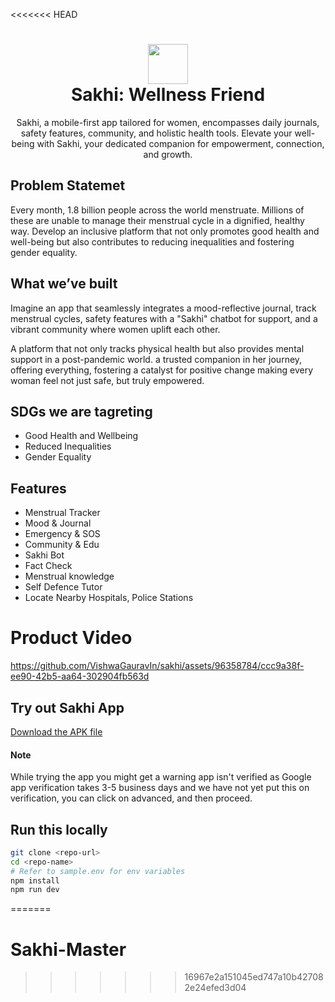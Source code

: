 <<<<<<< HEAD
<div align="center">
  <h1> 
    <img src="https://sakhi.vercel.app/logo.png" width="64px">
    <br/> 
    Sakhi: Wellness Friend
  </h1>
  Sakhi, a mobile-first app tailored for women, encompasses daily journals, safety features, community, and holistic health tools. Elevate your well-being with Sakhi, your dedicated companion for empowerment, connection, and growth.
</div>

## Problem Statemet
Every month, 1.8 billion people across the world menstruate. Millions of these are unable to manage their menstrual cycle in a dignified, healthy way. Develop an inclusive platform that not only promotes good health and well-being but also contributes to reducing inequalities and fostering gender equality.

## What we’ve built
Imagine an app that seamlessly integrates a mood-reflective journal, track menstrual cycles, safety features with a "Sakhi" chatbot for support, and a vibrant community where women uplift each other.

A platform that not only tracks physical health but also provides mental support in a post-pandemic world. a trusted companion in her journey, offering everything, fostering a catalyst for positive change making every woman feel not just safe, but truly empowered.

## SDGs we are tagreting
- Good Health and Wellbeing
- Reduced Inequalities
- Gender Equality

## Features
- Menstrual Tracker
- Mood & Journal
- Emergency & SOS
- Community & Edu
- Sakhi Bot 
- Fact Check
- Menstrual knowledge
- Self Defence Tutor
- Locate Nearby Hospitals, Police Stations

# Product Video

https://github.com/VishwaGauravIn/sakhi/assets/96358784/ccc9a38f-ee90-42b5-aa64-302904fb563d

## Try out Sakhi App

<a href="https://sakhi.vercel.app/Sakhi.apk" download>
 Download the APK file
</a>

#### Note
While trying the app you might get a warning app isn't verified as Google app verification takes 3-5 business days and we have not yet put this on verification, you can click on advanced, and then proceed.

## Run this locally

```bash
git clone <repo-url>
cd <repo-name>
# Refer to sample.env for env variables
npm install
npm run dev
```
=======
# Sakhi-Master
>>>>>>> 16967e2a151045ed747a10b427082e24efed3d04
